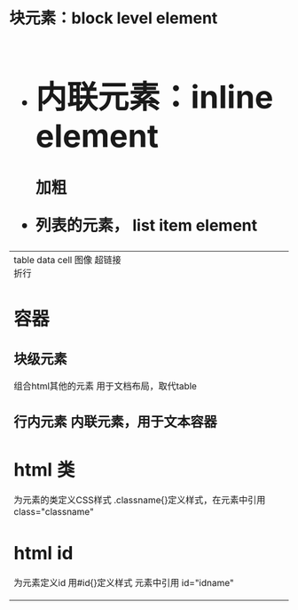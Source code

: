 # 块元素：block level element 
<h1> <p> <table> <ul> <li> 

# 内联元素：inline element 
<b>加粗
<li> 列表的元素， list item element
<td> table data cell
<img>图像
<a>超链接
<br />折行

# 容器 

## <div> 块级元素 
组合html其他的元素 
用于文档布局，取代table 

## <span> 行内元素 内联元素，用于文本容器



# html 类 
为元素的类定义CSS样式 .classname{}定义样式，在元素中引用class="classname"

# html id 
为元素定义id 用#id{}定义样式 元素中引用 id="idname"



